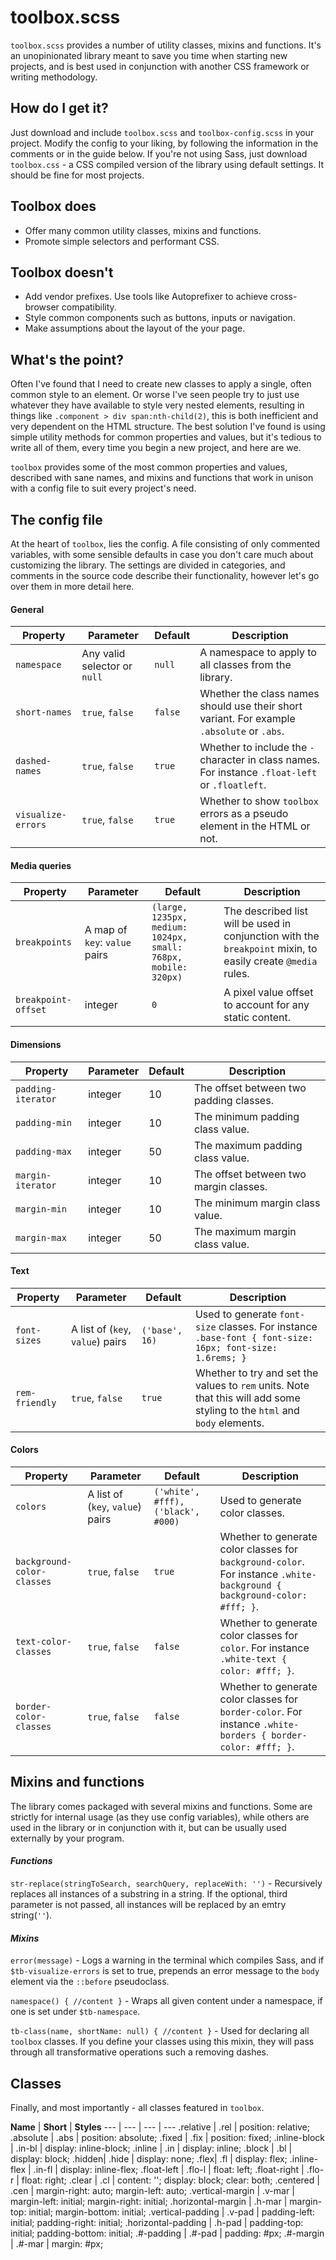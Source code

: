 # toolbox.scss

`toolbox.scss` provides a number of utility classes, mixins and functions. It's an unopinionated library
meant to save you time when starting new projects, and is best used in conjunction with another CSS framework
or writing methodology.

## How do I get it?

Just download and include `toolbox.scss` and `toolbox-config.scss` in your project. Modify the config to your liking,
by following the information in the comments or in the guide below. If you're not using Sass, just download `toolbox.css` -
a CSS compiled version of the library using default settings. It should be fine for most projects.

## Toolbox does

- Offer many common utility classes, mixins and functions.
- Promote simple selectors and performant CSS.

## Toolbox doesn't

- Add vendor prefixes. Use tools like Autoprefixer to achieve cross-browser compatibility.
- Style common components such as buttons, inputs or navigation.
- Make assumptions about the layout of the your page.

## What's the point?

Often I've found that I need to create new classes to apply a single, often common style to an element. Or worse
I've seen people try to just use whatever they have available to style very nested elements, resulting in things like
`.component > div span:nth-child(2)`, this is both inefficient and very dependent on the HTML structure. The best
solution I've found is using simple utility methods for common properties and values, but it's tedious to write all
of them, every time you begin a new project, and here are we.

`toolbox` provides some of the most common properties and values, described with sane names, and mixins and functions that
work in unison with a config file to suit every project's need.

## The config file

At the heart of `toolbox`, lies the config. A file consisting of only commented variables,
with some sensible defaults in case you don't care much about customizing the library.
The settings are divided in categories, and comments in the source code describe
their functionality, however let's go over them in more detail here.

#### **General**

**Property** | **Parameter** | **Default** | **Description**
--- | --- | --- | ---
`namespace` | Any valid selector or `null` | `null` | A namespace to apply to all classes from the library.
`short-names` | `true`, `false` | `false` | Whether the class names should use their short variant. For example `.absolute` or `.abs`.
`dashed-names` | `true`, `false` |  `true` | Whether to include the `-` character in class names. For instance `.float-left` or `.floatleft`.
`visualize-errors` | `true`, `false` | `true` | Whether to show `toolbox` errors as a pseudo element in the HTML or not.

#### **Media queries**

**Property** | **Parameter** | **Default** | **Description**
--- | --- | --- | ---
`breakpoints` | A map of `key`: `value` pairs | `(large, 1235px, medium: 1024px, small: 768px, mobile: 320px)` | The described list will be used in conjunction with the `breakpoint` mixin, to easily create `@media` rules.
`breakpoint-offset` | integer |  `0` | A pixel value offset to account for any static content.

#### **Dimensions**

**Property** | **Parameter** | **Default** | **Description**
--- | --- | --- | ---
`padding-iterator` | integer | 10 | The offset between two padding classes.
`padding-min` | integer | 10 | The minimum padding class value.
`padding-max` | integer | 50 | The maximum padding class value.
`margin-iterator` | integer | 10 | The offset between two margin classes.
`margin-min` | integer | 10 | The minimum margin class value.
`margin-max` | integer | 50 | The maximum margin class value.

#### **Text**

**Property** | **Parameter** | **Default** | **Description**
--- | --- | --- | ---
`font-sizes` | A list of (`key`, `value`) pairs | `('base', 16)` | Used to generate `font-size` classes. For instance `.base-font { font-size: 16px; font-size: 1.6rems; }`
`rem-friendly` | `true`, `false` | `true` | Whether to try and set the values to `rem` units. Note that this will add some styling to the `html` and `body` elements.

#### **Colors**

**Property** | **Parameter** | **Default** | **Description**
--- | --- | --- | ---
`colors` | A list of (`key`, `value`) pairs | `('white', #fff), ('black', #000)` | Used to generate color classes.
`background-color-classes` | `true`, `false` | `true` | Whether to generate color classes for `background-color`. For instance `.white-background { background-color: #fff; }`.
`text-color-classes` | `true`, `false` | `false` | Whether to generate color classes for `color`. For instance `.white-text { color: #fff; }`.
`border-color-classes` | `true`, `false` | `false` | Whether to generate color classes for `border-color`. For instance `.white-borders { border-color: #fff; }`.

## Mixins and functions

The library comes packaged with several mixins and functions. Some are strictly for internal usage (as they use config variables),
while others are used in the library or in conjunction with it, but can be usually used externally
by your program.

#### *Functions*

`str-replace(stringToSearch, searchQuery, replaceWith: '')` - Recursively replaces all instances of a substring in a string.
If the optional, third parameter is not passed, all instances will be replaced by an emtry string(`''`).

#### *Mixins*

`error(message)` - Logs a warning in the terminal which compiles Sass, and if `$tb-visualize-errors` is set to true,
prepends an error message to the `body` element via the `::before` pseudoclass.

`namespace() { //content }` - Wraps all given content under a namespace, if one is set under `$tb-namespace`.

`tb-class(name, shortName: null) { //content }` - Used for declaring all `toolbox` classes. If you define your classes
using this mixin, they will pass through all transformative operations such a removing dashes.

## Classes

Finally, and most importantly - all classes featured in `toolbox`.

**Name** | **Short** | **Styles**
--- | --- | --- | ---
.relative | .rel | position: relative;
.absolute | .abs | position: absolute;
.fixed | .fix | position: fixed;
.inline-block | .in-bl | display: inline-block;
.inline | .in | display: inline;
.block | .bl | display: block;
.hidden| .hide | display: none;
.flex| .fl | display: flex;
.inline-flex | .in-fl | display: inline-flex;
.float-left | .flo-l | float: left;
.float-right | .flo-r | float: right;
.clear | .cl | content: ''; display: block; clear: both;
.centered | .cen | margin-right: auto; margin-left: auto;
.vertical-margin | .v-mar | margin-left: initial; margin-right: initial;
.horizontal-margin | .h-mar | margin-top: initial; margin-bottom: initial;
.vertical-padding | .v-pad | padding-left: initial; padding-right: initial;
.horizontal-padding | .h-pad | padding-top: initial; padding-bottom: initial;
.#-padding | .#-pad | padding: #px;
.#-margin | .#-mar | margin: #px;